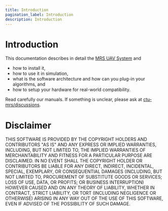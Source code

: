 ```yaml
---
title: Introduction
pagination_label: Introduction
description: Introduction
---
```


# Introduction

This documentation describes in detail the [MRS UAV System](https://github.com/ctu-mrs/mrs_uav_system/tree/ros2) and

- how to install it,
- how to use it in simulation,
- what is the software architecture and how can you plug-in your algorithms, and
- how to setup your hardware for real-world compatibility.

Read carefully our manuals. If something is unclear, please ask at [ctu-mrs/discussions](https://github.com/orgs/ctu-mrs/discussions).

# Disclaimer

THIS SOFTWARE IS PROVIDED BY THE COPYRIGHT HOLDERS AND CONTRIBUTORS "AS IS" AND ANY EXPRESS OR IMPLIED WARRANTIES, INCLUDING, BUT NOT LIMITED TO, THE IMPLIED WARRANTIES OF MERCHANTABILITY AND FITNESS FOR A PARTICULAR PURPOSE ARE DISCLAIMED. IN NO EVENT SHALL THE COPYRIGHT HOLDER OR CONTRIBUTORS BE LIABLE FOR ANY DIRECT, INDIRECT, INCIDENTAL, SPECIAL, EXEMPLARY, OR CONSEQUENTIAL DAMAGES (INCLUDING, BUT NOT LIMITED TO, PROCUREMENT OF SUBSTITUTE GOODS OR SERVICES; LOSS OF USE, DATA, OR PROFITS; OR BUSINESS INTERRUPTION) HOWEVER CAUSED AND ON ANY THEORY OF LIABILITY, WHETHER IN CONTRACT, STRICT LIABILITY, OR TORT (INCLUDING NEGLIGENCE OR OTHERWISE) ARISING IN ANY WAY OUT OF THE USE OF THIS SOFTWARE, EVEN IF ADVISED OF THE POSSIBILITY OF SUCH DAMAGE.

